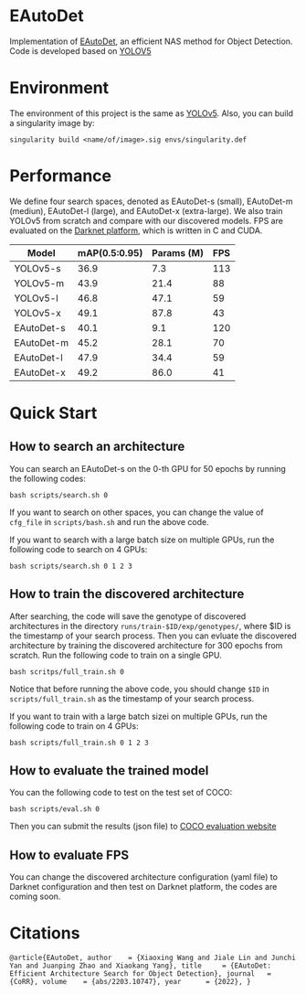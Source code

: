 # EAutoDet
Implementation of [EAutoDet](https://arxiv.org/abs/2203.10747), an efficient NAS method for Object Detection. Code is developed based on [YOLOV5](https://github.com/ultralytics/yolov5)

# Environment

The environment of this project is the same as [YOLOv5](https://github.com/ultralytics/yolov5). Also, you can build a singularity image by:

`singularity build <name/of/image>.sig envs/singularity.def`

# Performance

We define four search spaces, denoted as EAutoDet-s (small), EAutoDet-m (mediun), EAutoDet-l (large), and EAutoDet-x (extra-large). We also train YOLOv5 from scratch and compare with our discovered models. FPS are evaluated on the [Darknet platform](https://github.com/pjreddie/darknet), which is written in C and CUDA.

| Model         | mAP(0.5:0.95) | Params (M) | FPS |
| ------------------ |---------- |----------- |----|
| YOLOv5-s   |   36.9     | 7.3      |113|
| YOLOv5-m   |   43.9     | 21.4     |88|
| YOLOv5-l   |   46.8     | 47.1     |59|
| YOLOv5-x   |   49.1     | 87.8     |43|
| EAutoDet-s   |   40.1   | 9.1      |120|
| EAutoDet-m   |   45.2   | 28.1     |70|
| EAutoDet-l   |   47.9   | 34.4     |59|
| EAutoDet-x   |   49.2   | 86.0     |41

# Quick Start
## How to search an architecture
You can search an EAutoDet-s on the 0-th GPU for 50 epochs by running the following codes:

`bash scripts/search.sh 0`

If you want to search on other spaces, you can change the value of `cfg_file` in `scripts/bash.sh` and run the above code.

If you want to search with a large batch size on multiple GPUs, run the following code to search on 4 GPUs:

`bash scripts/search.sh 0 1 2 3`

## How to train the discovered architecture
After searching, the code will save the genotype of discovered architectures in the directory `runs/train-$ID/exp/genotypes/`, where $ID is the timestamp of your search process. Then you can evluate the discovered architecture by training the discovered architecture for 300 epochs from scratch. Run the following code to train on a single GPU.

`bash scritps/full_train.sh 0`

Notice that before running the above code, you should change `$ID` in `scripts/full_train.sh` as the timestamp of your search process.

If you want to train with a large batch sizei on multiple GPUs, run the following code to train on 4 GPUs:

`bash scripts/full_train.sh 0 1 2 3`

## How to evaluate the trained model
You can the following code to test on the test set of COCO:

`bash scripts/eval.sh 0`

Then you can submit the results (json file) to [COCO evaluation website](https://competitions.codalab.org/competitions/20794#learn_the_details)

## How to evaluate FPS
You can change the discovered architecture configuration (yaml file) to Darknet configuration and then test on Darknet platform, the codes are coming soon.


# Citations
`
@article{EAutoDet,
  author    = {Xiaoxing Wang and
               Jiale Lin and
               Junchi Yan and
               Juanping Zhao and
               Xiaokang Yang},
  title     = {EAutoDet: Efficient Architecture Search for Object Detection},
  journal   = {CoRR},
  volume    = {abs/2203.10747},
  year      = {2022},
}
`
